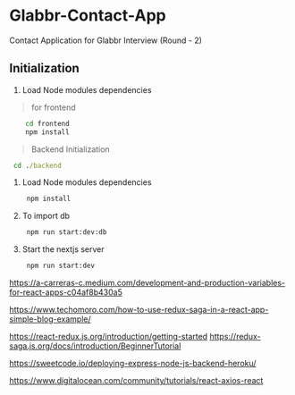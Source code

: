 # Glabbr-Contact-App

Contact Application for Glabbr Interview (Round - 2)

<!-- Initialization -->

## Initialization

1. Load Node modules dependencies

> for frontend

```cmd
    cd frontend
    npm install
```

> Backend Initialization

```cmd
 cd ./backend
```

1. Load Node modules dependencies

   ```cmd
    npm install
   ```

2. To import db

   ```cmd
    npm run start:dev:db
   ```

3. Start the nextjs server
   ```cmd
    npm run start:dev
   ```
    <!-- 
    Initial command (out of the box)
    "start:dev": "nest start --watch", 
    -->



https://a-carreras-c.medium.com/development-and-production-variables-for-react-apps-c04af8b430a5

https://www.techomoro.com/how-to-use-redux-saga-in-a-react-app-simple-blog-example/

https://react-redux.js.org/introduction/getting-started
https://redux-saga.js.org/docs/introduction/BeginnerTutorial

https://sweetcode.io/deploying-express-node-js-backend-heroku/

https://www.digitalocean.com/community/tutorials/react-axios-react